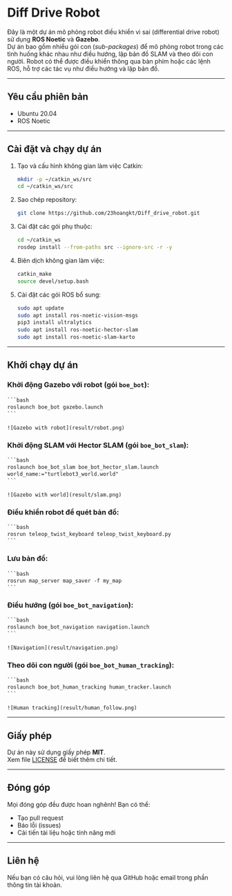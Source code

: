 # Diff Drive Robot

Đây là một dự án mô phỏng robot điều khiển vi sai (differential drive robot) sử dụng **ROS Noetic** và **Gazebo**.  
Dự án bao gồm nhiều gói con (*sub-packages*) để mô phỏng robot trong các tình huống khác nhau như điều hướng, lập bản đồ SLAM và theo dõi con người. Robot có thể được điều khiển thông qua bàn phím hoặc các lệnh ROS, hỗ trợ các tác vụ như điều hướng và lập bản đồ.

---

## Yêu cầu phiên bản

- Ubuntu 20.04
- ROS Noetic

---

## Cài đặt và chạy dự án

1. Tạo và cấu hình không gian làm việc Catkin:
    ```bash
    mkdir -p ~/catkin_ws/src
    cd ~/catkin_ws/src
    ```

2. Sao chép repository:
    ```bash
    git clone https://github.com/23hoangkt/Diff_drive_robot.git
    ```

3. Cài đặt các gói phụ thuộc:
    ```bash
    cd ~/catkin_ws
    rosdep install --from-paths src --ignore-src -r -y
    ```

4. Biên dịch không gian làm việc:
    ```bash
    catkin_make
    source devel/setup.bash
    ```

5. Cài đặt các gói ROS bổ sung:
    ```bash
    sudo apt update
    sudo apt install ros-noetic-vision-msgs
    pip3 install ultralytics
    sudo apt install ros-noetic-hector-slam
    sudo apt install ros-noetic-slam-karto
    ```

---

## Khởi chạy dự án

### Khởi động Gazebo với robot (gói `boe_bot`):
    ```bash
    roslaunch boe_bot gazebo.launch
    ```

    ![Gazebo with robot](result/robot.png) 

### Khởi động SLAM với Hector SLAM (gói `boe_bot_slam`):
    ```bash
    roslaunch boe_bot_slam boe_bot_hector_slam.launch world_name:="turtlebot3_world.world"
    ```

    ![Gazebo with world](result/slam.png)  
    

### Điều khiển robot để quét bản đồ:
    ```bash
    rosrun teleop_twist_keyboard teleop_twist_keyboard.py
    ```

### Lưu bản đồ:
    ```bash
    rosrun map_server map_saver -f my_map
    ```
    
### Điều hướng (gói `boe_bot_navigation`):
    ```bash
    roslaunch boe_bot_navigation navigation.launch
    ```

    ![Navigation](result/navigation.png)  

### Theo dõi con người (gói `boe_bot_human_tracking`):
    ```bash
    roslaunch boe_bot_human_tracking human_tracker.launch
    ```

    ![Human tracking](result/human_follow.png)  

---

## Giấy phép

Dự án này sử dụng giấy phép **MIT**.  
Xem file [LICENSE](LICENSE) để biết thêm chi tiết.

---

## Đóng góp

Mọi đóng góp đều được hoan nghênh! Bạn có thể:

- Tạo pull request
- Báo lỗi (issues)
- Cải tiến tài liệu hoặc tính năng mới

---

## Liên hệ

Nếu bạn có câu hỏi, vui lòng liên hệ qua GitHub hoặc email trong phần thông tin tài khoản.
